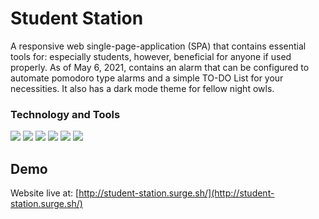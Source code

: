 # Student Station

A responsive web single-page-application (SPA) that contains essential tools for: especially students, however, beneficial for anyone if used properly. As of May 6, 2021, contains an alarm that can be configured to automate pomodoro type alarms and a simple TO-DO List for your necessities. It also has a dark mode theme for fellow night owls.

### Technology and Tools

![](https://img.shields.io/badge/Code-Javascript-informational?style=flat&logo=logo_name&logoColor=white&color=19A062) ![](https://img.shields.io/badge/Code-HTML-informational?style=flat&logo=logo_name&logoColor=white&color=19A062) ![](https://img.shields.io/badge/Code-CSS-informational?style=flat&logo=logo_name&logoColor=white&color=19A062) ![](https://img.shields.io/badge/Library-React-informational?style=flat&logo=logo_name&logoColor=white&color=19AF6B) ![](https://img.shields.io/badge/UI_Framework-Material_UI-informational?style=flat&logo=logo_name&logoColor=white&color=19A062) ![](https://img.shields.io/badge/State-Redux-informational?style=flat&logo=logo_name&logoColor=white&color=19A062)

## Demo

Website live at: [http://student-station.surge.sh/](http://student-station.surge.sh/)
